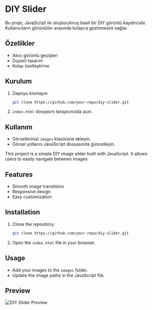 # DIY Slider

Bu proje, JavaScript ile oluşturulmuş basit bir DIY görüntü kaydırıcıdır. Kullanıcıların görüntüler arasında kolayca gezinmesini sağlar.

## Özellikler
- Akıcı görüntü geçişleri
- Duyarlı tasarım
- Kolay özelleştirme

## Kurulum
1. Depoyu klonlayın:
    ```bash
    git clone https://github.com/your-repo/diy-slider.git
    ```
2. `index.html` dosyasını tarayıcınızda açın.

## Kullanım
- Görsellerinizi `images` klasörüne ekleyin.
- Görsel yollarını JavaScript dosyasında güncelleyin.


This project is a simple DIY image slider built with JavaScript. It allows users to easily navigate between images.

## Features
- Smooth image transitions
- Responsive design
- Easy customization

## Installation
1. Clone the repository:
    ```bash
    git clone https://github.com/your-repo/diy-slider.git
    ```
2. Open the `index.html` file in your browser.

## Usage
- Add your images to the `images` folder.
- Update the image paths in the JavaScript file.

## Preview
![DIY Slider Preview](img/dıy.png)